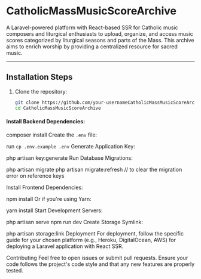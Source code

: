 # CatholicMassMusicScoreArchive

A Laravel-powered platform with React-based SSR for Catholic music composers and liturgical enthusiasts to upload, organize, and access music scores categorized by liturgical seasons and parts of the Mass. This archive aims to enrich worship by providing a centralized resource for sacred music.

---

## Installation Steps

1. Clone the repository:
   ```bash
   git clone https://github.com/your-usernameCatholicMassMusicScoreArchive.git
   cd CatholicMassMusicScoreArchive
#### Install Backend Dependencies:

composer install
Create the `.env` file:

run `cp .env.example .env`
Generate Application Key:

php artisan key:generate
Run Database Migrations:

php artisan migrate
php artisan migrate:refresh // to clear the migration error on reference keys

Install Frontend Dependencies:

npm install
Or if you're using Yarn:

yarn install
Start Development Servers:

php artisan serve
npm run dev
Create Storage Symlink:

php artisan storage:link
Deployment
For deployment, follow the specific guide for your chosen platform (e.g., Heroku, DigitalOcean, AWS) for deploying a Laravel application with React SSR.

Contributing
Feel free to open issues or submit pull requests. Ensure your code follows the project's code style and that any new features are properly tested.
